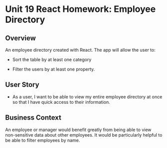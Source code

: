 # Unit 19 React Homework: Employee Directory

## Overview

An employee directory created with React. The app will allow the user to:

* Sort the table by at least one category

* Filter the users by at least one property.

## User Story

* As a user, I want to be able to view my entire employee directory at once so that I have quick access to their information.

## Business Context

An employee or manager would benefit greatly from being able to view non-sensitive data about other employees. It would be particularly helpful to be able to filter employees by name.

